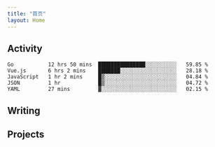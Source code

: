 ```yaml
---
title: "首页"
layout: Home
---
```


## Activity
<!--START_SECTION:waka-->
```text
Go           12 hrs 50 mins  ███████████████░░░░░░░░░░   59.85 % 
Vue.js       6 hrs 2 mins    ███████░░░░░░░░░░░░░░░░░░   28.18 % 
JavaScript   1 hr 2 mins     █▒░░░░░░░░░░░░░░░░░░░░░░░   04.84 % 
JSON         1 hr            █▒░░░░░░░░░░░░░░░░░░░░░░░   04.72 % 
YAML         27 mins         ▓░░░░░░░░░░░░░░░░░░░░░░░░   02.15 % 
```
<!--END_SECTION:waka-->

## Writing
<PindedPosts />

## Projects
<Projects />

